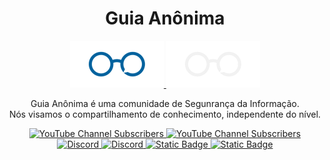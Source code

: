 <h1 align="center"> Guia Anônima </h1>
<div align="center">
    <a id="logo-light" href="https://guiaanonima.com#gh-light-mode-only">
    <img src='https://raw.githubusercontent.com/guiaanonima/.github/main/profile/img/2.png' width=150" />
    </a>
    <a id="logo-dark" href="https://guiaanonima.com#gh-dark-mode-only">
    <img src='https://raw.githubusercontent.com/guiaanonima/.github/main/profile/img/1.png' width=150" />
    </a>
</div>

<p align="center">
    Guia Anônima é uma comunidade de Segunrança da Informação.
    <br>
    Nós visamos o compartilhamento de conhecimento, independente do nível.
    <br>
</p>



<p align="center">
    <a id="youtube-dark" href="https://www.youtube.com/@guianonima#gh-dark-mode-only">
        <img alt="YouTube Channel Subscribers" src="https://img.shields.io/youtube/channel/subscribers/UCkfyKm2S5eSurJDt3TATq-A?label=YouTube&style=flat-square&labelColor=white&color=blue"/>
    </a>
    <a id="youtube-light" href="https://www.youtube.com/@guianonima#gh-light-mode-only">
        <img alt="YouTube Channel Subscribers" src="https://img.shields.io/youtube/channel/subscribers/UCkfyKm2S5eSurJDt3TATq-A?label=YouTube&style=flat-square&labelColor=black&color=blue"/>
    </a>
    <a id="discord-dark" href="https://discord.guiaanonima.com/#gh-dark-mode-only">
        <img alt="Discord" src="https://img.shields.io/discord/719674366861770834?style=flat-square&label=Discord&labelColor=white&color=blue&link=https%3A%2F%2Fdiscord.guiaanonima.com">
    </a>
    <a id="discord-light" href="https://discord.guiaanonima.com/#gh-light-mode-only">
        <img alt="Discord" src="https://img.shields.io/discord/719674366861770834?style=flat-square&label=Discord&labelColor=black&color=blue&link=https%3A%2F%2Fdiscord.guiaanonima.com">
    </a>
    <a id="instagram-dark" href="https://www.instagram.com/canalguiaanonima/#gh-dark-mode-only">
    <img alt="Static Badge" src="https://img.shields.io/badge/build-%2B8.5K-brightgreen?style=flat-square&label=Instagram&labelColor=white&color=blue">
    </a>
    <a id="instagram-light" href="https://www.instagram.com/canalguiaanonima/#gh-light-mode-only">
    <img alt="Static Badge" src="https://img.shields.io/badge/build-%2B8.5K-brightgreen?style=flat-square&label=Instagram&labelColor=black&color=blue">
    </a>
</p>
